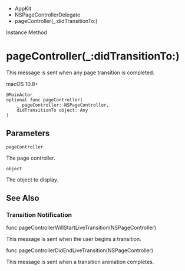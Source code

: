 

- AppKit
- NSPageControllerDelegate
-  pageController(\_:didTransitionTo:) 

Instance Method

# pageController(\_:didTransitionTo:)

This message is sent when any page transition is completed.

macOS 10.8+

``` source
@MainActor
optional func pageController(
    _ pageController: NSPageController,
    didTransitionTo object: Any
)
```

## Parameters 

`pageController`  

The page controller.

`object`  

The object to display.

## See Also

### Transition Notification

func pageControllerWillStartLiveTransition(NSPageController)

This message is sent when the user begins a transition.

func pageControllerDidEndLiveTransition(NSPageController)

This message is sent when a transition animation completes.

